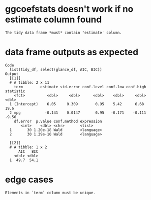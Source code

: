 # ggcoefstats doesn't work if no estimate column found

    The tidy data frame *must* contain 'estimate' column.

# data frame outputs as expected

    Code
      list(tidy_df, select(glance_df, AIC, BIC))
    Output
      [[1]]
      # A tibble: 2 x 11
        term        estimate std.error conf.level conf.low conf.high statistic
        <fct>          <dbl>     <dbl>      <dbl>    <dbl>     <dbl>     <dbl>
      1 (Intercept)    6.05     0.309        0.95    5.42      6.68      19.6 
      2 mpg           -0.141    0.0147       0.95   -0.171    -0.111     -9.56
        df.error  p.value conf.method expression
           <int>    <dbl> <chr>       <list>    
      1       30 1.20e-18 Wald        <language>
      2       30 1.29e-10 Wald        <language>
      
      [[2]]
      # A tibble: 1 x 2
          AIC   BIC
        <dbl> <dbl>
      1  49.7  54.1
      

# edge cases

    Elements in `term` column must be unique.

